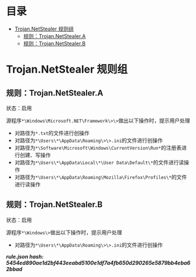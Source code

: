 



目录
==

* [Trojan.NetStealer 规则组](#trojannetstealer-)
	* [规则：Trojan.NetStealer.A](#trojannetstealera)
	* [规则：Trojan.NetStealer.B](#trojannetstealerb)

# Trojan.NetStealer 规则组

## 规则：Trojan.NetStealer.A
  
状态：启用

源程序`*\Windows\Microsoft.NET\Framework\>\>`做出以下操作时，提示用户处理
- 对路径为`*.txt`的文件进行创操作
- 对路径为`*\Users\*\AppData\Roaming\>\>.ini`的文件进行创操作
- 对路径为`*\Software\Microsoft\Windows\CurrentVersion\Run*`的注册表进行创建、写操作
- 对路径为`*\Users\*\AppData\Local\*\User Data\Default\*`的文件进行读操作
- 对路径为`*\Users\*\AppData\Roaming\Mozilla\Firefox\Profiles\*`的文件进行读操作

## 规则：Trojan.NetStealer.B
  
状态：启用

源程序`*\Windows\>`做出以下操作时，提示用户处理
- 对路径为`*\Users\*\AppData\Roaming\>\>.ini`的文件进行创操作
  
***rule.json hash: 5454ed890ae1d2bf443eeabd5100e1df7a4fb650d290265e5879bb4eba62bbad***